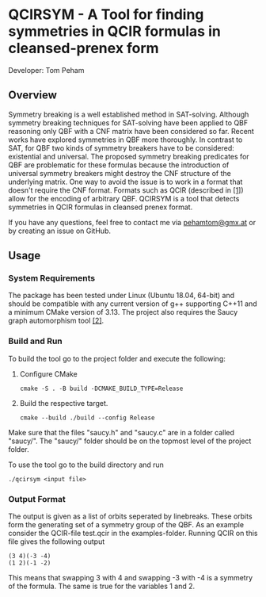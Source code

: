 # QCIRSYM - A Tool for finding symmetries in QCIR formulas in cleansed-prenex form

Developer: Tom Peham

## Overview
Symmetry breaking is a well established method in SAT-solving. Although symmetry breaking techniques for SAT-solving have been applied to QBF reasoning only QBF with a CNF matrix have been considered so far. Recent works have explored symmetries in QBF more thoroughly. In contrast to SAT, for QBF two kinds of symmetry breakers have to be considered: existential and universal. The proposed symmetry breaking predicates for QBF are problematic for these formulas because the introduction of universal symmetry breakers might destroy the CNF structure of the underlying matrix. One way to avoid the issue is to work in a format that doesn't require the CNF format. Formats such as QCIR (described in [[1]](http://www.qbflib.org/qcir.pdf)) allow for the encoding of arbitrary QBF. QCIRSYM is a tool that detects symmetries in QCIR formulas in cleansed prenex format.

If you have any questions, feel free to contact me via pehamtom@gmx.at or by creating an issue on GitHub.

## Usage

### System Requirements

The package has been tested under Linux (Ubuntu 18.04, 64-bit) and should be compatible with any current version of g++ supporting C++11 and a minimum CMake version of 3.13.
The project also requires the Saucy graph automorphism tool [[2]](http://vlsicad.eecs.umich.edu/BK/SAUCY/).

### Build and Run

To build the tool go to the project folder and execute the following:

1) Configure CMake
    ```commandline
    cmake -S . -B build -DCMAKE_BUILD_TYPE=Release
    ```
2) Build the respective target.
    ```commandline
   cmake --build ./build --config Release
   ```
Make sure that the files "saucy.h" and "saucy.c" are in a folder called "saucy/". The "saucy/" folder should be on the topmost level of the project folder.

To use the tool go to the build directory and run 

    ./qcirsym <input file>
    
 ### Output Format
 The output is given as a list of orbits seperated by linebreaks. These orbits form the generating set of a symmetry group of the QBF. As an example consider the QCIR-file test.qcir in the examples-folder. Running QCIR on this file gives the following output
 ```
 (3 4)(-3 -4)
 (1 2)(-1 -2)
 ```
 This means that swapping 3 with 4 and swapping -3 with -4 is a symmetry of the formula. The same is true for the variables 1 and 2.
